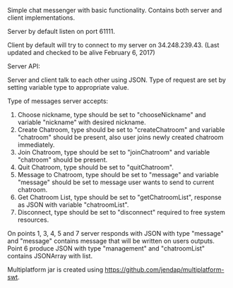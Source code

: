 Simple chat messenger with basic functionality. Contains both server and client implementations.

Server by default listen on port 61111.

Client by default will try to connect to my server on 34.248.239.43. (Last updated and checked to be alive February 6, 2017)

Server API:

Server and client talk to each other using JSON. Type of request are set by setting variable type to appropriate value.

Type of messages server accepts:

1. Choose nickname, type should be set to "chooseNickname" and variable "nickname" with desired nickname.
2. Create Chatroom, type should be set to "createChatroom" and variable "chatroom" should be present, also user joins newly created chatroom immediately.
3. Join Chatroom, type should be set to "joinChatroom" and variable "chatroom" should be present.
4. Quit Chatroom, type should be set to "quitChatroom".
5. Message to Chatroom, type should be set to "message" and variable "message" should be set to message user wants to send to current chatroom.
6. Get Chatroom List, type should be set to "getChatroomList", response as JSON with variable "chatroomList".
7. Disconnect, type should be set to "disconnect" required to free system resources.

On points 1, 3, 4, 5 and 7 server responds with JSON with type "message" and "message" contains message that will be written on users outputs.
Point 6 produce JSON with type "management" and "chatroomList" contains JSONArray with list.

Multiplatform jar is created using https://github.com/jendap/multiplatform-swt.